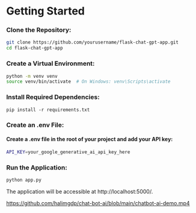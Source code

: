 # Getting Started

### Clone the Repository:

```sh
git clone https://github.com/yourusername/flask-chat-gpt-app.git
cd flask-chat-gpt-app
```


### Create a Virtual Environment:
```sh
python -m venv venv
source venv/bin/activate  # On Windows: venv\Scripts\activate
```

### Install Required Dependencies:
```
pip install -r requirements.txt
```

### Create an .env File:
#### Create a .env file in the root of your project and add your API key:
```sh
API_KEY=your_google_generative_ai_api_key_here
```

### Run the Application:

```sh
python app.py
```

The application will be accessible at http://localhost:5000/.

https://github.com/halimgdp/chat-bot-ai/blob/main/chatbot-ai-demo.mp4
